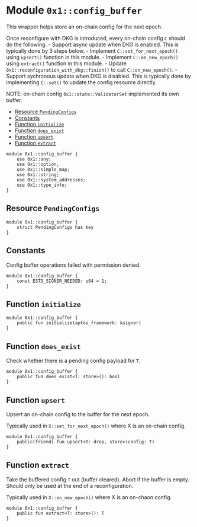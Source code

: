 <a id="0x1_config_buffer"></a>

# Module `0x1::config_buffer`

This wrapper helps store an on&#45;chain config for the next epoch.

Once reconfigure with DKG is introduced, every on&#45;chain config `C` should do the following.
&#45; Support async update when DKG is enabled. This is typically done by 3 steps below.
&#45; Implement `C::set_for_next_epoch()` using `upsert()` function in this module.
&#45; Implement `C::on_new_epoch()` using `extract()` function in this module.
&#45; Update `0x1::reconfiguration_with_dkg::finish()` to call `C::on_new_epoch()`.
&#45; Support sychronous update when DKG is disabled.
This is typically done by implementing `C::set()` to update the config resource directly.

NOTE: on&#45;chain config `0x1::state::ValidatorSet` implemented its own buffer.

- [Resource `PendingConfigs`](#0x1_config_buffer_PendingConfigs)
- [Constants](#@Constants_0)
- [Function `initialize`](#0x1_config_buffer_initialize)
- [Function `does_exist`](#0x1_config_buffer_does_exist)
- [Function `upsert`](#0x1_config_buffer_upsert)
- [Function `extract`](#0x1_config_buffer_extract)

```move
module 0x1::config_buffer {
    use 0x1::any;
    use 0x1::option;
    use 0x1::simple_map;
    use 0x1::string;
    use 0x1::system_addresses;
    use 0x1::type_info;
}
```

<a id="0x1_config_buffer_PendingConfigs"></a>

## Resource `PendingConfigs`

```move
module 0x1::config_buffer {
    struct PendingConfigs has key
}
```

<a id="@Constants_0"></a>

## Constants

<a id="0x1_config_buffer_ESTD_SIGNER_NEEDED"></a>

Config buffer operations failed with permission denied.

```move
module 0x1::config_buffer {
    const ESTD_SIGNER_NEEDED: u64 = 1;
}
```

<a id="0x1_config_buffer_initialize"></a>

## Function `initialize`

```move
module 0x1::config_buffer {
    public fun initialize(aptos_framework: &signer)
}
```

<a id="0x1_config_buffer_does_exist"></a>

## Function `does_exist`

Check whether there is a pending config payload for `T`.

```move
module 0x1::config_buffer {
    public fun does_exist<T: store>(): bool
}
```

<a id="0x1_config_buffer_upsert"></a>

## Function `upsert`

Upsert an on&#45;chain config to the buffer for the next epoch.

Typically used in `X::set_for_next_epoch()` where X is an on&#45;chain config.

```move
module 0x1::config_buffer {
    public(friend) fun upsert<T: drop, store>(config: T)
}
```

<a id="0x1_config_buffer_extract"></a>

## Function `extract`

Take the buffered config `T` out (buffer cleared). Abort if the buffer is empty.
Should only be used at the end of a reconfiguration.

Typically used in `X::on_new_epoch()` where X is an on&#45;chaon config.

```move
module 0x1::config_buffer {
    public fun extract<T: store>(): T
}
```
